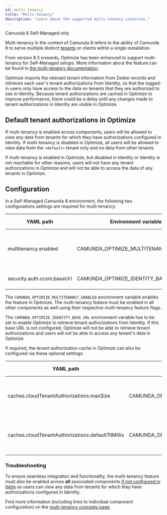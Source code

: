 ```yaml
---
id: multi-tenancy
title: "Multi-tenancy"
description: "Learn about the supported multi-tenancy scenarios."
---
```


<span class="badge badge--platform">Camunda 8 Self-Managed only</span>

Multi-tenancy in the context of Camunda 8 refers to the ability of Camunda 8 to serve multiple distinct [tenants](/self-managed/identity/user-guide/tenants/managing-tenants.md) or
clients within a single installation.

From version 8.3 onwards, Optimize has been enhanced to support multi-tenancy for Self-Managed setups. More information about
the feature can be found in [the multi-tenancy documentation](/self-managed/concepts/multi-tenancy.md).

Optimize imports the relevant tenant information from Zeebe records and retrieves each user's tenant authorizations from Identity, so that the logged-in users only have access to the data on tenants that they are authorized to see in Identity. Because tenant authorizations are cached in Optimize to improve performance, there could be a delay until any changes made to tenant authorizations in Identity are visible in Optimize.

## Default tenant authorizations in Optimize

If multi-tenancy is enabled across components, users will be allowed to view any data from tenants for which they have authorizations configured in Identity.
If multi-tenancy is disabled in Optimize, all users will be allowed to view data from the `<default>` tenant only and no data from other tenants.

If multi-tenancy is enabled in Optimize, but disabled in Identity or Identity is not reachable for other reasons, users will not have any tenant authorizations in Optimize and will not be able to access the data of any tenants in Optimize.

## Configuration

In a Self-Managed Camunda 8 environment, the following two configurations settings are required for multi-tenancy:

| YAML path                  | Environment variable                  | Default value | Description                                              |
| -------------------------- | ------------------------------------- | ------------- | -------------------------------------------------------- |
| multitenancy.enabled       | CAMUNDA_OPTIMIZE_MULTITENANCY_ENABLED | false         | Enables the Camunda 8 multi-tenancy feature in Optimize. |
| security.auth.ccsm.baseUrl | CAMUNDA_OPTIMIZE_IDENTITY_BASE_URL    | null          | The base URL of Identity.                                |

The `CAMUNDA_OPTIMIZE_MULTITENANCY_ENABLED` environment variable enables the feature in Optimize. The multi-tenancy feature must be enabled in all other components as well using their respective multi-tenancy feature flags.

The `CAMUNDA_OPTIMIZE_IDENTITY_BASE_URL` environment variable has to be set to enable Optimize to retrieve tenant authorizations from Identity. If this base URL is not configured, Optimize will not be able to retrieve tenant authorizations and users will not be able to access any tenant's data in Optimize.

If required, the tenant authorization cache in Optimize can also be configured via these optional settings:

| YAML path                                         | Environment variable                                                           | Default value | Description                                                        |
| ------------------------------------------------- | ------------------------------------------------------------------------------ | ------------- | ------------------------------------------------------------------ |
| caches.cloudTenantAuthorizations.maxSize          | CAMUNDA_OPTIMIZE_CACHES_CLOUD_TENANT_AUTHORIZATIONS_MAX_SIZE                   | 10000         | The maximum size of the Camunda 8 tenant authorizations cache.     |
| caches.cloudTenantAuthorizations.defaultTtlMillis | CAMUNDA_OPTIMIZE_CACHES_CLOUD_TENANT_AUTHORIZATIONS_MIN_FETCH_INTERVAL_SECONDS | 300000        | The time in milliseconds the tenant authorizations will be cached. |

### Troubleshooting

To ensure seamless integration and functionality, the multi-tenancy feature must also be enabled across **all** associated components [if not configured in Helm](/self-managed/concepts/multi-tenancy.md) so users can view any data from tenants for which they have authorizations configured in Identity.

Find more information (including links to individual component configuration) on the [multi-tenancy concepts page](/self-managed/concepts/multi-tenancy.md).
